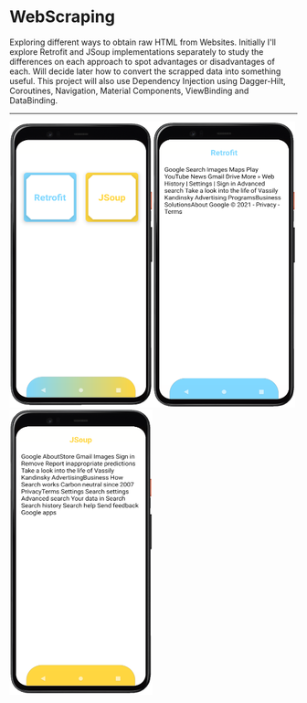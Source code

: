 # WebScraping
Exploring different ways to obtain raw HTML from Websites. Initially I'll explore Retrofit and JSoup implementations separately to study the differences on each approach to spot advantages or disadvantages of each. Will decide later how to convert the scrapped data into something useful. This project will also use Dependency Injection using Dagger-Hilt, Coroutines, Navigation, Material Components, ViewBinding and DataBinding.
<br>
<hr>
 <table>
  <tr><img src="https://github.com/RysanekRivera/WebScraping/blob/master/webscraping_1.png" width="250" height="500"></tr>
  <tr><img src="https://github.com/RysanekRivera/WebScraping/blob/master/webscraping_2.png" width="250" height="500"></tr>
  <tr><img src="https://github.com/RysanekRivera/WebScraping/blob/master/webscraping_3.png" width="250" height="500"></tr>
 </table>
  

